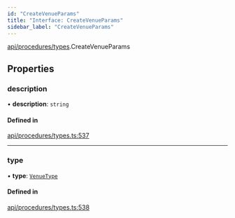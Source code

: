 ```yaml
---
id: "CreateVenueParams"
title: "Interface: CreateVenueParams"
sidebar_label: "CreateVenueParams"
---
```


[api/procedures/types](../../../../../modules/API/Procedures/Types/Types.md).CreateVenueParams

## Properties

### description

• **description**: `string`

#### Defined in

[api/procedures/types.ts:537](https://github.com/PolymeshAssociation/polymesh-sdk/blob/acc2284c/src/api/procedures/types.ts#L537)

___

### type

• **type**: [`VenueType`](../../../../../enums/API/Entities/Venue/Types/VenueType/VenueType.md)

#### Defined in

[api/procedures/types.ts:538](https://github.com/PolymeshAssociation/polymesh-sdk/blob/acc2284c/src/api/procedures/types.ts#L538)

